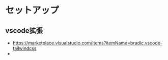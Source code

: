 # セットアップ
## vscode拡張
- https://marketplace.visualstudio.com/items?itemName=bradlc.vscode-tailwindcss
- 
